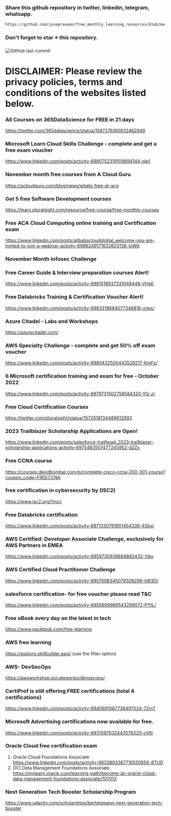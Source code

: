 ### Share this github repository in twitter, linkedin, telegram, whatsapp. 
```
https://github.com/josepraveen/free_monthly_learning_resources/blob/main/resources/readme.md
```

### Don't forget to star ⭐ this repository. 

![GitHub last commit](https://img.shields.io/github/last-commit/josepraveen/free_monthly_learning_resources)


# DISCLAIMER: Please review the privacy policies, terms and conditions of the websites listed below.

### All Courses on 365DataScience for FREE in 21 days 
https://twitter.com/365datascience/status/1587376160832462849

### Microsoft Learn Cloud Skills Challenge - complete and get a free exam voucher
https://www.linkedin.com/posts/activity-6980752319109894144-plp1

### November month free courses from A Cloud Guru 
https://acloudguru.com/blog/news/whats-free-at-acg

### Get 5 free  Software Development courses 
https://learn.pluralsight.com/resource/free-course/free-monthly-courses

### Free ACA Cloud Computing online training and Certification exam
https://www.linkedin.com/posts/alibabacloudglobal_welcome-you-are-invited-to-join-a-webinar-activity-6986249171632603136-toWd


### November Month Infosec Challenge 
 
### Free Career Guide & Interview preparation courses Alert!
https://www.linkedin.com/posts/activity-6981518937331048448-VHeE

### Free Databricks Training & Certification Voucher Alert!
https://www.linkedin.com/posts/activity-6983318684077346816-oiws/

### Azure Citadel - Labs and Workshops
https://azurecitadel.com/

### AWS Specialty Challenge - complete and get 50% off exam voucher
https://www.linkedin.com/posts/activity-6980432500443529217-KmFz/


### 6 Microsoft certification training and exam for free - October 2022
https://www.linkedin.com/posts/activity-6979731502758584320-YQ-z/

### Free Cloud Certification Courses
https://twitter.com/pluralsight/status/1572618134489812993 

### 2023 Trailblazer Scholarship Applications are Open!
https://www.linkedin.com/posts/salesforce-trailhead_2023-trailblazer-scholarship-applications-activity-6975483507477245952-d2Zs

### Free CCNA course 
https://courses.davidbombal.com/p/complete-cisco-ccna-200-301-course?coupon_code=FREECCNA
   
### free certification in cybersecurity by (ISC2)
https://www.isc2.org/1mcc

### Free Databricks certification
https://www.linkedin.com/posts/activity-6971330791901454336-4Sbv/

 
### AWS Certified: Developer Associate Challenge, exclusively for AWS Partners in EMEA
https://www.linkedin.com/posts/activity-6959730938884882432-1rbv 

### AWS Certified Cloud Practitioner Challenge
https://www.linkedin.com/posts/activity-6957698345079308288-HR3O/

### salesforce certification- for free voucher please read T&C
https://www.linkedin.com/posts/activity-6955899969543299072-PYtL/

### Free eBook every day on the latest in tech 
https://www.packtpub.com/free-learning

### AWS free learning
https://explore.skillbuilder.aws/ (use the filter option)

### AWS- DevSecOps 
https://awsworkshop.io/categories/devsecops/

### CertiProf is still offering FREE certifications (total 4 certifications)
https://www.linkedin.com/posts/activity-6940691067738497024-7ZmT

### Microsoft Advertising certifications now available for free. 
https://www.linkedin.com/posts/activity-6931097832443576320-cV6j

### Oracle Cloud free certification exam 
1) Oracle Cloud Foundations Associate 
https://www.linkedin.com/posts/activity-6933893387716550656-8TUD
2) OCI Data Management Foundations Associate.
https://mylearn.oracle.com/learning-path/become-an-oracle-cloud-data-management-foundations-associate/107013
 
### Next Generation Tech Booster Scholarship Program
https://www.udacity.com/scholarships/bertelsmann-next-generation-tech-booster
